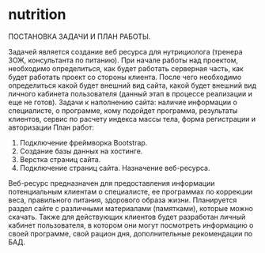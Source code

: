 # nutrition
ПОСТАНОВКА ЗАДАЧИ И ПЛАН РАБОТЫ.

Задачей является создание веб ресурса для нутрициолога (тренера ЗОЖ, консультанта по питанию). При начале работы над проектом, необходимо определиться, как будет работать серверная часть, как будет работать проект со стороны клиента. После чего необходимо определиться какой будет внешний вид сайта, какой будет внешний вид личного кабинета пользователя (данный этап в процессе реализации и еще не готов).
Задачи к наполнению сайта: наличие информации о специалисте, о программе, кому подойдет программа, результаты клиентов, сервис по расчету индекса массы тела, форма регистрации и авторизации 
План работ: 
1. Подключение фреймворка Bootstrap.
2. Создание базы данных на хостинге.
3. Верстка страниц сайта.
4. Подключение страниц сайта.
Назначение веб-ресурса.

Веб-ресурс предназначен для предоставления информации потенциальным клиентам о специалисте, ее программах по коррекции веса, правильного питания, здорового образа жизни. Планируется раздел сайте с различными материалами (памятками), которые можно скачать. Также для действующих клиентов будет разработан личный кабинет пользователя, в котором они могут посмотреть информацию о своей программе, свой рацион дня, дополнительные рекомендации по БАД.
